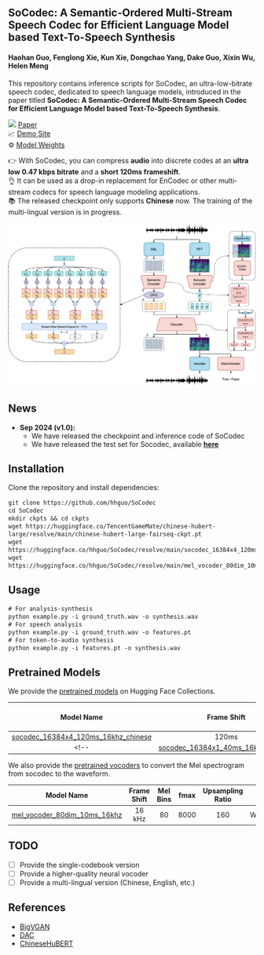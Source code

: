 ## SoCodec: A Semantic-Ordered Multi-Stream Speech Codec for Efficient Language Model based Text-To-Speech Synthesis

#### **Haohan Guo**, Fenglong Xie, Kun Xie, Dongchao Yang, Dake Guo, Xixin Wu, Helen Meng

This repository contains inference scripts for SoCodec, an ultra-low-bitrate speech codec, dedicated to speech language models, introduced in the paper titled **SoCodec: A Semantic-Ordered Multi-Stream Speech Codec for Efficient Language Model based Text-To-Speech Synthesis**.

![](https://static.arxiv.org/static/browse/0.3.4/images/icons/favicon-16x16.png) [Paper](https://arxiv.org/abs/2409.00933) <br>
📈 [Demo Site](https://hhguo.github.io/DemoSoCodec)<br>
⚙ [Model Weights](https://huggingface.co/hhguo/SoCodec)

👉 With SoCodec, you can compress **audio** into discrete codes at an **ultra low 0.47 kbps bitrate** and a **short 120ms frameshift**.  <br>
👌 It can be used as a drop-in replacement for EnCodec or other multi-stream codecs for speech language modeling applications. <br>
📚 The released checkpoint only supports **Chinese** now. The training of the multi-lingual version is in progress.<br>

<center><img src="assets/socodec.png" width="800"></center>

## News
- **Sep 2024 (v1.0):**
  - We have released the checkpoint and inference code of SoCodec
  - We have released the test set for Socodec, available [**here**](https://hhguo.github.io/DemoSoCodec)

## Installation

Clone the repository and install dependencies:

```shell
git clone https://github.com/hhguo/SoCodec
cd SoCodec
mkdir ckpts && cd ckpts
wget https://huggingface.co/TencentGameMate/chinese-hubert-large/resolve/main/chinese-hubert-large-fairseq-ckpt.pt
wget https://huggingface.co/hhguo/SoCodec/resolve/main/socodec_16384x4_120ms_16khz_chinese.safetensors
wget https://huggingface.co/hhguo/SoCodec/resolve/main/mel_vocoder_80dim_10ms_16khz.safetensors
```

## Usage

```shell
# For analysis-synthesis
python example.py -i ground_truth.wav -o synthesis.wav
# For speech analysis
python example.py -i ground_truth.wav -o features.pt
# For token-to-audio synthesis
python example.py -i features.pt -o synthesis.wav
```

## Pretrained Models

We provide the [pretrained models](https://huggingface.co/hhguo/SoCodec) on Hugging Face Collections.

| Model Name                                                                                               | Frame Shift | Codebook Size | Number of Streams | Dataset |
|:--------------------------------------------------------------------------------------------------------:|:-------------:|:--------:|:-----:|:----------------:|
| [socodec_16384x4_120ms_16khz_chinese](https://huggingface.co/hhguo/SoCodec/resolve/main/socodec_16384x4_120ms_16khz_chinese.safetensors)             | 120ms        | 16384      | 4 | WenetSpeech4TTS |
<!-- | [socodec_16384x1_40ms_16khz_chinese](https://huggingface.co/nvidia/bigvgan_v2_44khz_128band_256x)             | 120ms        | 16384      | 4 | WenetSpeech4TTS | -->

We also provide the [pretrained vocoders](https://huggingface.co/hhguo/SoCodec) to convert the Mel spectrogram from socodec to the waveform.

| Model Name                                                                                               | Frame Shift | Mel Bins | fmax  | Upsampling Ratio | Dataset |
|:--------------------------------------------------------------------------------------------------------:|:-------------:|:--------:|:-----:|:----------------:|:--------------------------:|
| [mel_vocoder_80dim_10ms_16khz](https://huggingface.co/hhguo/SoCodec/resolve/main/mel_vocoder_80dim_10ms_16khz.safetensors)             | 16 kHz        | 80      | 8000 | 160 | WenetSpeech4TTS |

## TODO

- [ ] Provide the single-codebook version
- [ ] Provide a higher-quality neural vocoder
- [ ] Provide a multi-lingual version (Chinese, English, etc.)

## References

- [BigVGAN](https://github.com/NVIDIA/BigVGAN)
- [DAC](https://raw.githubusercontent.com/descriptinc/descript-audio-codec)
- [ChineseHuBERT](https://github.com/TencentGameMate/chinese_speech_pretrain)